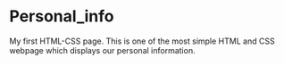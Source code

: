 # Personal_info
My first HTML-CSS page. This is one of the most simple HTML and CSS webpage which displays our personal information.

